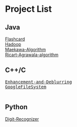 <h1>Project List</h1>

<h2>Java</h2>
<p>
<a href="https://github.com/dryadd44651/Flashcard">Flashcard</a><br/>
<a href="https://github.com/dryadd44651/Hadoop">Hadoop</a><br/>
<a href="https://github.com/dryadd44651/Maekawa-Algorithm">Maekawa-Algorithm</a><br/>
<a href="https://github.com/dryadd44651/Ricart-Agrawala-algorithm">Ricart-Agrawala-algorithm</a><br/>
</p>

<h2>C++/C</h2>

<pre>
<a href="https://github.com/dryadd44651/Enhancement-and-Deblurring">Enhancement-and-Deblurring</a>
<a href="https://github.com/dryadd44651/GoogleFileSystem">GoogleFileSystem</a>

</pre>

<h2>Python</h2>

<p>
<a href="https://github.com/dryadd44651/Digit-Recognizer">Digit-Recognizer</a><br/>
</p>




